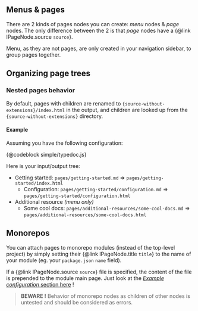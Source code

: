 ## Menus & pages

There are 2 kinds of pages nodes you can create: *menu* nodes & *page* nodes. The only difference between the 2 is that *page* nodes have a {@link IPageNode.source `source`}.

Menu, as they are not pages, are only created in your navigation sidebar, to group pages together.

## Organizing page trees

### Nested pages behavior

By default, pages with children are renamed to `{source-without-extensions}/index.html` in the output, and children are looked up from the `{source-without-extensions}` directory.

#### Example

Assuming you have the following configuration:

{@codeblock simple/typedoc.js}

Here is your input/output tree:

* Getting started: `pages/getting-started.md` ⇒ `pages/getting-started/index.html`
  * Configuration: `pages/getting-started/configuration.md` ⇒ `pages/getting-started/configuration.html`
* Additional resource *(menu only)*
  * Some cool docs: `pages/additional-resources/some-cool-docs.md` ⇒ `pages/additional-resources/some-cool-docs.html`

## Monorepos

You can attach pages to monorepo modules (instead of the top-level project) by simply setting their {@link IPageNode.title `title`} to the name of your module (eg. your `package.json` `name` field).

If a {@link IPageNode.source `source`} file is specified, the content of the file is prepended to the module main page. Just look at the [*Example configuration* section here](../../modules/_knodes_typedoc_plugin_pages.html#example-configuration) !

> **BEWARE !** Behavior of monorepo nodes as children of other nodes is untested and should be considered as errors.